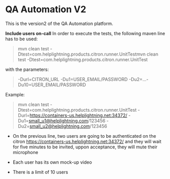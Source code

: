 # QA Automation V2

This is the version2 of the QA Automation platform.


**Include users on-call**
In order to execute the tests, the following maven line has to be used:

> mvn clean test -Dtest=com.helplightning.products.citron.runner.UnitTestmvn clean test -Dtest=com.helplightning.products.citron.runner.UnitTest
 
with the parameters:

> -Durl=CITRON_URL -Du1=USER_EMAIL/PASSWORD -Du2=...-Du10=USER_EMAIL/PASSWORD

Example:

> mvn clean test -Dtest=com.helplightning.products.citron.runner.UnitTest -Durl=https://containers-us.helplightning.net:34372/ -Du1=small_u1@helplightning.com/123456 -Du2=small_u2@helplightning.com/123456
  
- On the previous line, two users are going to be authenticated on the citron https://containers-us.helplightning.net:34372/ and they will wait for five minutes to be invited, uppon acceptance, they will mute their microphone

- Each user has its own mock-up video

- There is a limit of 10 users
